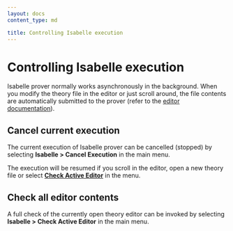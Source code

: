 ```yaml
---
layout: docs
content_type: md

title: Controlling Isabelle execution
---
```


# Controlling Isabelle execution

Isabelle prover normally works asynchronously in the background. When you modify the theory file in the editor or just scroll around, the file contents are automatically submitted to the prover (refer to the [editor documentation](theory-editor.html)).


## Cancel current execution

The current execution of Isabelle prover can be cancelled (stopped) by selecting **Isabelle > Cancel Execution** in the main menu.

The execution will be resumed if you scroll in the editor, open a new theory file or select [**Check Active Editor**](#Check_full_editor_contents) in the menu.


## Check all editor contents

A full check of the currently open theory editor can be invoked by selecting **Isabelle > Check Active Editor** in the main menu.
